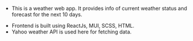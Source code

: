 - <p>This is a weather web app. It provides info of current weather status and forecast for the next 10 days.<p>
- Frontend is built using ReactJs, MUI, SCSS, HTML.
- Yahoo weather API is used here for fetching data.
